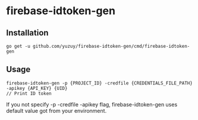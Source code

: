 # firebase-idtoken-gen

## Installation
```
go get -u github.com/yuzuy/firebase-idtoken-gen/cmd/firebase-idtoken-gen
```

## Usage

```
firebase-idtoken-gen -p {PROJECT_ID} -credfile {CREDENTIALS_FILE_PATH} -apikey {API_KEY} {UID}
// Print ID token
```
If you not specify -p -credfile -apikey flag, firebase-idtoken-gen uses default value got from your environment.
